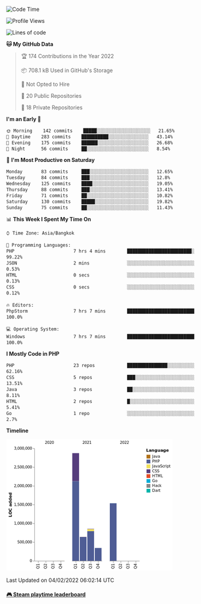 <!--START_SECTION:waka-->
![Code Time](http://img.shields.io/badge/Code%20Time-9%20hrs%2046%20mins-blue)

![Profile Views](http://img.shields.io/badge/Profile%20Views-776-blue)

![Lines of code](https://img.shields.io/badge/From%20Hello%20World%20I%27ve%20Written-6%20Million%20lines%20of%20code-blue)

**🐱 My GitHub Data** 

> 🏆 174 Contributions in the Year 2022
 > 
> 📦 708.1 kB Used in GitHub's Storage 
 > 
> 🚫 Not Opted to Hire
 > 
> 📜 20 Public Repositories 
 > 
> 🔑 18 Private Repositories  
 > 
**I'm an Early 🐤** 

```text
🌞 Morning    142 commits    █████░░░░░░░░░░░░░░░░░░░░   21.65% 
🌆 Daytime    283 commits    ██████████░░░░░░░░░░░░░░░   43.14% 
🌃 Evening    175 commits    ██████░░░░░░░░░░░░░░░░░░░   26.68% 
🌙 Night      56 commits     ██░░░░░░░░░░░░░░░░░░░░░░░   8.54%

```
📅 **I'm Most Productive on Saturday** 

```text
Monday       83 commits     ███░░░░░░░░░░░░░░░░░░░░░░   12.65% 
Tuesday      84 commits     ███░░░░░░░░░░░░░░░░░░░░░░   12.8% 
Wednesday    125 commits    ████░░░░░░░░░░░░░░░░░░░░░   19.05% 
Thursday     88 commits     ███░░░░░░░░░░░░░░░░░░░░░░   13.41% 
Friday       71 commits     ██░░░░░░░░░░░░░░░░░░░░░░░   10.82% 
Saturday     130 commits    █████░░░░░░░░░░░░░░░░░░░░   19.82% 
Sunday       75 commits     ██░░░░░░░░░░░░░░░░░░░░░░░   11.43%

```


📊 **This Week I Spent My Time On** 

```text
⌚︎ Time Zone: Asia/Bangkok

💬 Programming Languages: 
PHP                      7 hrs 4 mins        ████████████████████████░   99.22% 
JSON                     2 mins              ░░░░░░░░░░░░░░░░░░░░░░░░░   0.53% 
HTML                     0 secs              ░░░░░░░░░░░░░░░░░░░░░░░░░   0.13% 
CSS                      0 secs              ░░░░░░░░░░░░░░░░░░░░░░░░░   0.12%

🔥 Editors: 
PhpStorm                 7 hrs 7 mins        █████████████████████████   100.0%

💻 Operating System: 
Windows                  7 hrs 7 mins        █████████████████████████   100.0%

```

**I Mostly Code in PHP** 

```text
PHP                      23 repos            ███████████████░░░░░░░░░░   62.16% 
CSS                      5 repos             ███░░░░░░░░░░░░░░░░░░░░░░   13.51% 
Java                     3 repos             ██░░░░░░░░░░░░░░░░░░░░░░░   8.11% 
HTML                     2 repos             █░░░░░░░░░░░░░░░░░░░░░░░░   5.41% 
Go                       1 repo              ░░░░░░░░░░░░░░░░░░░░░░░░░   2.7%

```


**Timeline**

![Chart not found](https://raw.githubusercontent.com/rzlco666/rzlco666/main/charts/bar_graph.png) 


 Last Updated on 04/02/2022 06:02:14 UTC
<!--END_SECTION:waka-->

<!-- steam-box start -->
#### <a href="https://gist.github.com/d073217165cbef4b846ecdf4759c7cf1" target="_blank">🎮 Steam playtime leaderboard</a>
```text

```
<!-- Powered by https://github.com/YouEclipse/steam-box . -->
<!-- steam-box end -->
